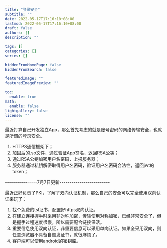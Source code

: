 ```yaml
---
title: "登录安全"
subtitle: ""
date: 2022-05-17T17:16:10+08:00
lastmod: 2022-05-17T17:16:10+08:00
draft: false
authors: []
description: ""

tags: []
categories: []
series: []

hiddenFromHomePage: false
hiddenFromSearch: false

featuredImage: ""
featuredImagePreview: ""

toc:
  enable: true
math:
  enable: false
lightgallery: false
license: ""
---
```

最近打算自己开发独立App，那么首先考虑的就是账号密码的网络传输安全，也就是所谓的登录安全。
<!--more-->

1. HTTPS通信框架下；
2. 加固后的.so文件，通过验证App签名，返回RSA公钥；
3. 通过RSA公钥加密用户名密码，上报服务器；
4. 服务器通过私钥解密取得用户名密码，验证用户名密码合法性，返回jwt的token；

----------------7月7日更新-------------------------

最近正好负责了PKI，了解了双向认证机制，那么自己的安全可以完全使用双向认证来玩了：

1. 找个免费的tsl证书，配置好https双向认证。
2. 在建立连接握手时采用非对称加密，传输使用对称加密，已经非常安全了，但是握手过程速度很慢，所以需要配合链接保活。
3. 重要信息使用双向认证，非重要信息可以采用单向认证。如果全采用双向，则任意浏览器不具备自颁发证书，就很麻烦了。
4. 客户端可以使用android的密钥库。